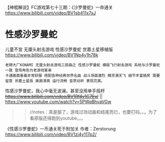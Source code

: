 
【神棍解说】FC游戏第七十三期：《沙罗曼蛇》一命通关 https://www.bilibili.com/video/BV1sb411x7sJ

# 性感沙罗曼蛇

儿童不宜 无厘头射击游戏 性感沙罗曼蛇 世嘉土星移植版 https://www.bilibili.com/video/BV1Np4y1h78k
```console
老牌大厂KONAMI 无厘头射击游戏三部曲之 性感沙罗曼蛇 横版飞行射击游戏 系统与沙罗曼蛇一致 登场角色为老游戏客串
卡通画面看着非常舒服 搭配各种经典世界名曲 战斗场面激烈 精灵满天飞 细节丰富搞笑 需要留意 世嘉土星版 画面清爽 运行流畅 音质动听 表现完美。
```

性感沙罗曼蛇，我心中毫无波澜，甚至没用单手摇杆 ~~https://www.bilibili.com/video/BV1Rf4y1G7Ev/~~ || https://www.youtube.com/watch?v=5PWqBhvaVGw
>> //notes：真是服了，游戏过场动画和结尾而已，也要打码。。。为了看原版还得跑到youtube。。。

《性感沙罗曼蛇》一币通关死于附加关 作者：Zerstorung https://www.bilibili.com/video/BV1zi4y117p2/
